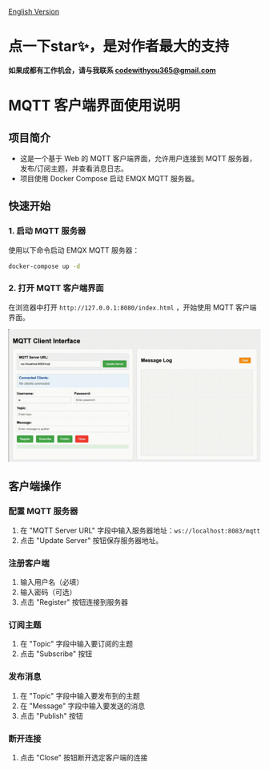 [English Version](README-EN.md)

# 点一下star✨，是对作者最大的支持

**如果成都有工作机会，请与我联系 codewithyou365@gmail.com**

# MQTT 客户端界面使用说明

## 项目简介

- 这是一个基于 Web 的 MQTT 客户端界面，允许用户连接到 MQTT 服务器，发布/订阅主题，并查看消息日志。
- 项目使用 Docker Compose 启动 EMQX MQTT 服务器。

## 快速开始

### 1. 启动 MQTT 服务器

使用以下命令启动 EMQX MQTT 服务器：

```bash
docker-compose up -d
```

### 2. 打开 MQTT 客户端界面

在浏览器中打开 `http://127.0.0.1:8080/index.html` ，开始使用 MQTT 客户端界面。

![演示](https://raw.githubusercontent.com/codewithyou365/emqx-client-html/refs/heads/main/demonstration.gif)

## 客户端操作

### 配置 MQTT 服务器

1. 在 "MQTT Server URL" 字段中输入服务器地址：`ws://localhost:8083/mqtt`
2. 点击 "Update Server" 按钮保存服务器地址。

### 注册客户端

1. 输入用户名（必填）
2. 输入密码（可选）
3. 点击 "Register" 按钮连接到服务器

### 订阅主题

1. 在 "Topic" 字段中输入要订阅的主题
2. 点击 "Subscribe" 按钮

### 发布消息

1. 在 "Topic" 字段中输入要发布到的主题
2. 在 "Message" 字段中输入要发送的消息
3. 点击 "Publish" 按钮

### 断开连接

1. 点击 "Close" 按钮断开选定客户端的连接
